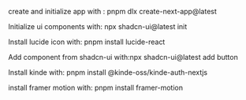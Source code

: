create and initialize app with : pnpm dlx create-next-app@latest

Initialize ui components with: npx shadcn-ui@latest init

Install lucide icon with: pnpm install lucide-react 

Add component from shadcn-ui with:npx shadcn-ui@latest add button

Install kinde with: pnpm install @kinde-oss/kinde-auth-nextjs

install framer motion with: pnpm install framer-motion